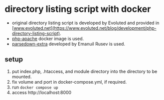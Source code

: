#  directory listing script with docker
- original directory listing script is developed by Evoluted and provided in [www.evoluted.net](https://www.evoluted.net/blog/development/php-directory-listing-script).
- [php-apache](https://hub.docker.com/layers/library/php/8.2-apache/images/sha256-0f3c1f8c21a44809c3fd3c10b6d8f296b65fd3bf514a41b9337a2cb809bff89e) docker image is used.
- [parsedown-extra](https://github.com/erusev/parsedown) developed by Emanuil Rusev is used.
  
## setup
1. put index.php, .htaccess, and module directory into the directory to be mounted.
2. fix volume and port in docker-compose.yml, if required.   
3. run ```docker compose up```
4. access http://localhost:8000
